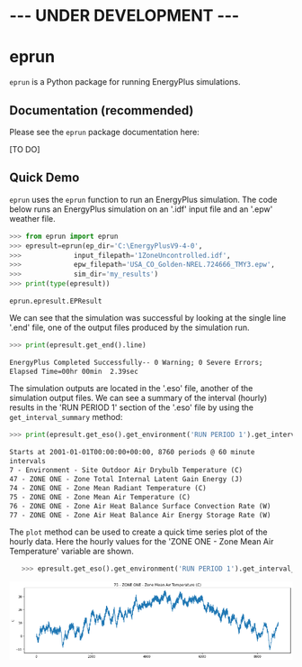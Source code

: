 # --- UNDER DEVELOPMENT --- #

# eprun

`eprun` is a Python package for running EnergyPlus simulations.



## Documentation (recommended)

Please see the `eprun` package documentation here:

[TO DO]



## Quick Demo

`eprun` uses the `eprun` function to run an EnergyPlus simulation. 
The code below runs an EnergyPlus simulation on an '.idf' input file and an '.epw' weather file.

```python
>>> from eprun import eprun
>>> epresult=eprun(ep_dir='C:\EnergyPlusV9-4-0',
>>>             input_filepath='1ZoneUncontrolled.idf',
>>>             epw_filepath='USA_CO_Golden-NREL.724666_TMY3.epw',
>>>             sim_dir='my_results')
>>> print(type(epresult))
```

```
eprun.epresult.EPResult
```



We can see that the simulation was successful by looking at the single line '.end' file, 
one of the output files produced by the simulation run.

```python
>>> print(epresult.get_end().line)
```

```
EnergyPlus Completed Successfully-- 0 Warning; 0 Severe Errors; Elapsed Time=00hr 00min  2.39sec
```



The simulation outputs are located in the '.eso' file, another of the simulation output files. 
We can see a summary of the interval (hourly) results in the 'RUN PERIOD 1' section of the '.eso' file by using the `get_interval_summary` method:

```python
>>> print(epresult.get_eso().get_environment('RUN PERIOD 1').get_interval_summary())
```

```
Starts at 2001-01-01T00:00:00+00:00, 8760 periods @ 60 minute intervals
7 - Environment - Site Outdoor Air Drybulb Temperature (C)
47 - ZONE ONE - Zone Total Internal Latent Gain Energy (J)
74 - ZONE ONE - Zone Mean Radiant Temperature (C)
75 - ZONE ONE - Zone Mean Air Temperature (C)
76 - ZONE ONE - Zone Air Heat Balance Surface Convection Rate (W)
77 - ZONE ONE - Zone Air Heat Balance Air Energy Storage Rate (W)
```



The `plot` method can be used to create a quick time series plot of the hourly data.
Here the hourly values for the 'ZONE ONE - Zone Mean Air Temperature' variable are shown.

```python
   >>> epresult.get_eso().get_environment('RUN PERIOD 1').get_interval_variable(75).plot()
```

![alt text](docs/_static/quick_demo.png)






